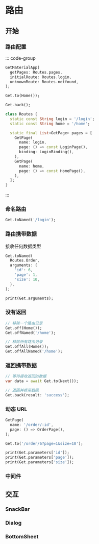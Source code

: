 # 路由

## 开始

### 路由配置

::: code-group

```dart [main]
GetMaterialApp(
  getPages: Routes.pages,
  initialRoute: Routes.login,
  unknownRoute: Routes.notfound,
);

Get.to(Home());

Get.back();
```

```dart [routes]
class Routes {
  static const String login = '/login';
  static const String home = '/home';

  static final List<GetPage> pages = [
    GetPage(
      name: login,
      page: () => const LoginPage(),
      binding: LoginBinding(),
    ),
    GetPage(
      name: home,
      page: () => const HomePage(),
    ),
  ];
}
```

:::

### 命名路由

```dart
Get.toNamed('/login');
```

### 路由携带数据

接收任何数据类型

```dart
Get.toNamed(
  Routes.Order,
  arguments: {
    'id': 6,
    'page': 1,
    'size': 10,
  },
);

print(Get.arguments);
```

### 没有返回

```dart
// 移除一个路由记录
Get.off(Home());
Get.offNamed('/home');

// 移除所有路由记录
Get.offAll(Home());
Get.offAllNamed('/home');
```

### 返回携带数据

```dart
// 等待接收返回的数据
var data = await Get.to(Next());

// 返回并携带数据
Get.back(result: 'success');
```

### 动态 URL

```dart
GetPage(
  name: '/order/:id',
  page: () => OrderPage(),
);

Get.to('/order/6?page=1&size=10');

print(Get.parameters['id']);
print(Get.parameters['page']);
print(Get.parameters['size']);
```

### 中间件

## 交互

### SnackBar

### Dialog

### BottomSheet
